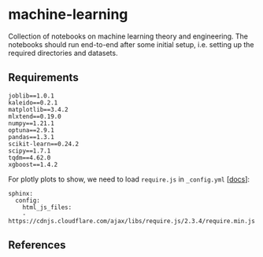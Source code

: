 # machine-learning

Collection of notebooks on machine learning theory and engineering. The notebooks should run end-to-end after some initial setup, i.e. setting up the required directories and datasets. 


## Requirements

```
joblib==1.0.1
kaleido==0.2.1
matplotlib==3.4.2
mlxtend==0.19.0
numpy==1.21.1
optuna==2.9.1
pandas==1.3.1
scikit-learn==0.24.2
scipy==1.7.1
tqdm==4.62.0
xgboost==1.4.2
```

For plotly plots to show, we need to load `require.js` in `_config.yml` [[docs](https://github.com/executablebooks/jupyter-book/blob/master/docs/interactive/interactive.ipynb)]: 

```
sphinx:
  config:
    html_js_files:
    - https://cdnjs.cloudflare.com/ajax/libs/require.js/2.3.4/require.min.js
```


## References 

```{bibliography}
```